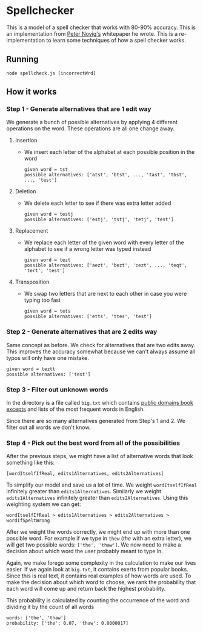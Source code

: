 # Spellchecker

This is a model of a spell checker that works with 80-90% accuracy. This is an implementation from [Peter Novig's](http://www.norvig.com/spell-correct.html) whitepaper he wrote. This is a re-implementation to learn some techniques of how a spell checker works.

## Running
```
node spellcheck.js [incorrectWrd]
```

## How it works

### Step 1 - Generate alternatives that are 1 edit way
We generate a bunch of possible alternatives by applying 4 different operations on the word. These operations are all one change away.
1. Insertion
    - We insert each letter of the alphabet at each possible position in the word
        ```
        given word = tst
        possible alternatives: ['atst', 'btst', ..., 'tast', 'tbst', ..., 'test']
        ```

2. Deletion
    - We delete each letter to see if there was extra letter added
        ```
        given word = testj
        possible alternatives: ['estj', 'tstj', 'tetj', 'test']
        ```
3. Replacement
    - We replace each letter of the given word with every letter of the alphabet to see if a wrong letter was typed instead
        ```
        given word = tezt
        possible alternatives: ['aezt', 'bezt', 'cezt', ..., 'teqt', 'tert', 'test']
        ```
4. Transposition
    - We swap two letters that are next to each other in case you were typing too fast
        ```
        given word = tets
        possible alternatives: ['etts', 'ttes', 'test']
        ```
    
### Step 2 - Generate alternatives that are 2 edits way
Same concept as before. We check for alternatives that are two edits away. This improves the accuracy somewhat because we can't always assume all typos will only have one mistake.
```
given word = teztt
possible alternatives: ['test']
```

### Step 3 - Filter out unknown words
In the directory is a file called `big.txt` which contains [public domains book excepts](http://www.gutenberg.org/wiki/Main_Page) and lists of the most frequent words in English. 

Since there are so many alternatives generated from Step's 1 and 2. We filter out all words we don't know.

### Step 4 - Pick out the best word from all of the possibilities
After the previous steps, we might have a list of alternative words that look something like this:
```
[wordItselfIfReal, edits1Alternatives, edits2Alternatives]
```

To simplify our model and save us a lot of time. We weight `wordItselfIfReal` infinitely greater than `edits1Alternatives`. Similarly we weight `edits1Alternatives` infinitely greater than `edits2Alternatives`. Using this weighting system we can get:
```
wordItselfIfReal > edits1Alternatives > edits2Alternatives > wordIfSpeltWrong
```

After we weight the words correctly, we might end up with more than one possible word. For example if we type in `thew` (_the_ with an extra letter), we will get two possible words: `['the', 'thaw']`. We now need to make a decision about which word the user probably meant to type in.

Again, we make forego some complexity in the calculation to make our lives easier. If we again look at `big.txt`, it contains exerts from popular books. Since this is real text, it contains real examples of how words are used. To make the decision about which word to choose, we rank the probability that each word will come up and return back the highest probability. 

This probability is calculated by counting the occurrence of the word and dividing it by the count of all words
```
words: ['the', 'thaw']
probability: ['the': 0.07, 'thaw': 0.0000017]
```